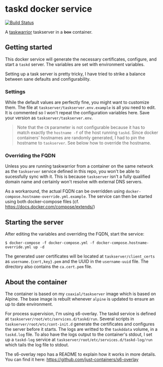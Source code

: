 # taskd docker service

[![Build Status](https://travis-ci.org/coaxial/docker-taskd-service.svg?branch=master)](https://travis-ci.org/coaxial/docker-taskd-service)

A [taskwarrior](https://taskwarrior.org) taskserver in a ~~box~~ container.

## Getting started

This docker service will generate the necessary certificates, configure, and start a `taskd` server. The variables are set with environment variables.

Setting up a task server is pretty tricky, I have tried to strike a balance between sane defaults and configurability.

### Settings

While the default values are perfectly fine, you might want to customize them. The file at `taskserver/taskserver.env.example` is all you need to edit. It is commented so I won't repeat the configuration variables here. Save your version as `taskserver/taskserver.env`.

> Note that the `CN` parameter is not configurable because it has to match exactly the `hostname -f` of the host running `taskd`. Since docker containers' hostnames are randomly generated, I had to pin the hostname to `taskserver`. See below how to override the hostname.

### Overriding the FQDN

Unless you are running taskwarrior from a container on the same network as the `taskserver` service defined in this repo, you won't be able to sucessfully sync with it. This is because `taskserver` isn't a fully qualified domain name and certainly won't resolve with external DNS servers.

As a workaround, the actual FQDN can be overridden using `docker-compose.hostname-override.yml.example`. The service can then be started using both docker-compose files (cf. https://docs.docker.com/compose/extends/)

## Starting the server

After editing the variables and overriding the FQDN, start the service:

`$ docker-compose -f docker-compose.yml -f docker-compose.hostname-override.yml up -d`

The generated user certificates will be located at `taskserver/client_certs` as `username.{cert,key}.pem` and the UUID in the `username-uuid` file. The directory also contains the `ca.cert.pem` file.

## About the container

The container is based on my `coaxial/taskserver` image which is based on Alpine. The base image is rebuilt whenever `alpine` is updated to ensure an up to date environment.

For process supervision, I'm using s6-overlay. The taskd service is defined at `taskserver/root/etc/services.d/taskd/run`. Several scripts in `taskserver/root/etc/cont-init.d` generate the certificates and configures the server before it starts. The logs are writted to the `taskddata` volume, in a `taskd.log` file. To also have the logs output to the container's stdout, I set up a `taskd-log` service at `taskserver/root/etc/services.d/taskd-log/run` which tails the log file to stdout.

The s6-overlay repo has a README to explain how it works in more details. You can find it here: https://github.com/just-containers/s6-overlay
